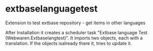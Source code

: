 # extbaselanguagetest
Extension to test extbase repository  - get items in other languages


After Installation it creates a scheduler task "Extbase language Test (Webwaren.Extbaselangtest)". 
It imports two objects, each with a translation. If the objects isalready there it, tries to update it.

